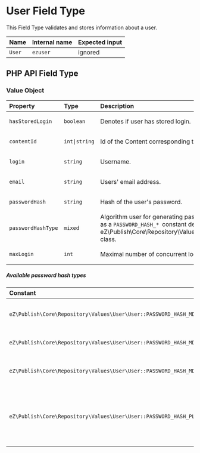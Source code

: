 # User Field Type

This Field Type validates and stores information about a user.

| Name   | Internal name | Expected input |
|--------|---------------|----------------|
| `User` | `ezuser`      | ignored        |

## PHP API Field Type

### Value Object

<table>
<colgroup>
<col width="25%" />
<col width="25%" />
<col width="25%" />
<col width="25%" />
</colgroup>
<thead>
<tr class="header">
<th align="left">Property</th>
<th align="left">Type</th>
<th align="left">Description</th>
<th align="left">Example</th>
</tr>
</thead>
<tbody>
<tr class="odd">
<td align="left"><p><code>hasStoredLogin</code></p></td>
<td align="left"><code>boolean</code></td>
<td align="left">Denotes if user has stored login.</td>
<td align="left"><code>true</code></td>
</tr>
<tr class="even">
<td align="left"><p><code>contentId</code></p></td>
<td align="left"><code>int|string</code></td>
<td align="left">Id of the Content corresponding to the user.</td>
<td align="left"><code>42</code></td>
</tr>
<tr class="odd">
<td align="left"><p><code>login</code></p></td>
<td align="left"><code>string</code></td>
<td align="left">Username.</td>
<td align="left"><code>john</code></td>
</tr>
<tr class="even">
<td align="left"><p><code>email</code></p></td>
<td align="left"><code>string</code></td>
<td align="left">Users' email address.</td>
<td align="left"><code>john@smith.com</code></td>
</tr>
<tr class="odd">
<td align="left"><p><code>passwordHash</code></p></td>
<td align="left"><code>string</code></td>
<td align="left">Hash of the user's password.</td>
<td align="left"><code>1234567890abcdef</code></td>
</tr>
<tr class="even">
<td align="left"><p><code>passwordHashType</code></p></td>
<td align="left"><code>mixed</code></td>
<td align="left">Algorithm user for generating password hash as a <code>PASSWORD_HASH_* </code>constant defined in eZ\Publish\Core\Repository\Values\User\User class.</td>
<td align="left"><pre><code>User::PASSWORD_HASH_MD5_USER</code></pre></td>
</tr>
<tr class="odd">
<td align="left"><p><code>maxLogin</code></p></td>
<td align="left"><code>int</code></td>
<td align="left">Maximal number of concurrent logins.</td>
<td align="left"><code>1000</code></td>
</tr>
</tbody>
</table>

##### Available password hash types

<table>
<colgroup>
<col width="50%" />
<col width="50%" />
</colgroup>
<thead>
<tr class="header">
<th align="left">Constant</th>
<th align="left">Description</th>
</tr>
</thead>
<tbody>
<tr class="odd">
<td align="left"><p><code>eZ\Publish\Core\Repository\Values\User\User::PASSWORD_HASH_MD5_PASSWORD</code></p></td>
<td align="left">MD5 hash of the password, not recommended.</td>
</tr>
<tr class="even">
<td align="left"><p><code>eZ\Publish\Core\Repository\Values\User\User::PASSWORD_HASH_MD5_USER</code></p></td>
<td align="left">MD5 hash of the password and username.</td>
</tr>
<tr class="odd">
<td align="left"><p><code>eZ\Publish\Core\Repository\Values\User\User::PASSWORD_HASH_MD5_SITE</code></p></td>
<td align="left">MD5 hash of the password, username and site name.</td>
</tr>
<tr class="even">
<td align="left"><p><code>eZ\Publish\Core\Repository\Values\User\User::PASSWORD_HASH_PLAINTEXT</code></p></td>
<td align="left"><p>Passwords are stored in plaintext, should not be used for real sites.</p></td>
</tr>
</tbody>
</table>

 


